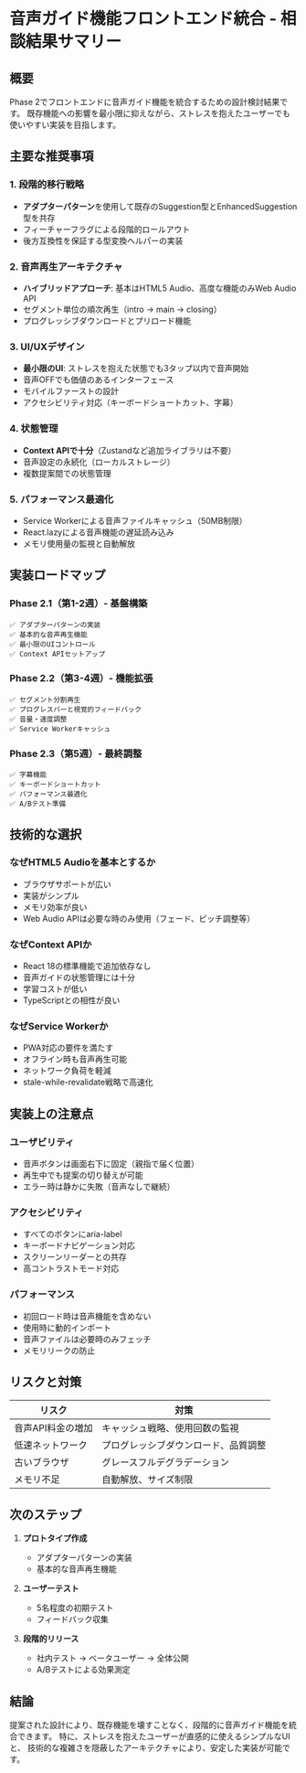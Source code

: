 # 音声ガイド機能フロントエンド統合 - 相談結果サマリー

## 概要
Phase 2でフロントエンドに音声ガイド機能を統合するための設計検討結果です。
既存機能への影響を最小限に抑えながら、ストレスを抱えたユーザーでも使いやすい実装を目指します。

## 主要な推奨事項

### 1. 段階的移行戦略
- **アダプターパターン**を使用して既存のSuggestion型とEnhancedSuggestion型を共存
- フィーチャーフラグによる段階的ロールアウト
- 後方互換性を保証する型変換ヘルパーの実装

### 2. 音声再生アーキテクチャ  
- **ハイブリッドアプローチ**: 基本はHTML5 Audio、高度な機能のみWeb Audio API
- セグメント単位の順次再生（intro → main → closing）
- プログレッシブダウンロードとプリロード機能

### 3. UI/UXデザイン
- **最小限のUI**: ストレスを抱えた状態でも3タップ以内で音声開始
- 音声OFFでも価値のあるインターフェース
- モバイルファーストの設計
- アクセシビリティ対応（キーボードショートカット、字幕）

### 4. 状態管理
- **Context APIで十分**（Zustandなど追加ライブラリは不要）
- 音声設定の永続化（ローカルストレージ）
- 複数提案間での状態管理

### 5. パフォーマンス最適化
- Service Workerによる音声ファイルキャッシュ（50MB制限）
- React.lazyによる音声機能の遅延読み込み
- メモリ使用量の監視と自動解放

## 実装ロードマップ

### Phase 2.1（第1-2週）- 基盤構築
```
✅ アダプターパターンの実装
✅ 基本的な音声再生機能
✅ 最小限のUIコントロール
✅ Context APIセットアップ
```

### Phase 2.2（第3-4週）- 機能拡張
```
✅ セグメント分割再生
✅ プログレスバーと視覚的フィードバック
✅ 音量・速度調整
✅ Service Workerキャッシュ
```

### Phase 2.3（第5週）- 最終調整
```
✅ 字幕機能
✅ キーボードショートカット
✅ パフォーマンス最適化
✅ A/Bテスト準備
```

## 技術的な選択

### なぜHTML5 Audioを基本とするか
- ブラウザサポートが広い
- 実装がシンプル
- メモリ効率が良い
- Web Audio APIは必要な時のみ使用（フェード、ピッチ調整等）

### なぜContext APIか
- React 18の標準機能で追加依存なし
- 音声ガイドの状態管理には十分
- 学習コストが低い
- TypeScriptとの相性が良い

### なぜService Workerか
- PWA対応の要件を満たす
- オフライン時も音声再生可能
- ネットワーク負荷を軽減
- stale-while-revalidate戦略で高速化

## 実装上の注意点

### ユーザビリティ
- 音声ボタンは画面右下に固定（親指で届く位置）
- 再生中でも提案の切り替えが可能
- エラー時は静かに失敗（音声なしで継続）

### アクセシビリティ
- すべてのボタンにaria-label
- キーボードナビゲーション対応
- スクリーンリーダーとの共存
- 高コントラストモード対応

### パフォーマンス
- 初回ロード時は音声機能を含めない
- 使用時に動的インポート
- 音声ファイルは必要時のみフェッチ
- メモリリークの防止

## リスクと対策

| リスク | 対策 |
|-------|------|
| 音声API料金の増加 | キャッシュ戦略、使用回数の監視 |
| 低速ネットワーク | プログレッシブダウンロード、品質調整 |
| 古いブラウザ | グレースフルデグラデーション |
| メモリ不足 | 自動解放、サイズ制限 |

## 次のステップ

1. **プロトタイプ作成**
   - アダプターパターンの実装
   - 基本的な音声再生機能

2. **ユーザーテスト**
   - 5名程度の初期テスト
   - フィードバック収集

3. **段階的リリース**
   - 社内テスト → ベータユーザー → 全体公開
   - A/Bテストによる効果測定

## 結論

提案された設計により、既存機能を壊すことなく、段階的に音声ガイド機能を統合できます。
特に、ストレスを抱えたユーザーが直感的に使えるシンプルなUIと、
技術的な複雑さを隠蔽したアーキテクチャにより、安定した実装が可能です。